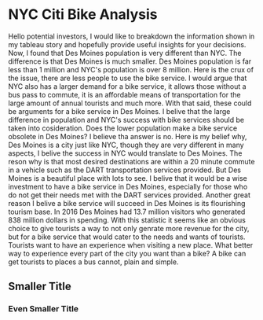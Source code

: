 # NYC Citi Bike Analysis 
Hello potential investors, I would like to breakdown the information shown in my tableau story and hopefully provide useful insights for your decisions. Now, I found that Des Moines population is very different than NYC. The difference is that Des Moines is much smaller. Des Moines population is far less than 1  million and NYC's population is over 8 million. Here is the crux of the issue, there are less people to use the bike service. I would argue that NYC also has a larger demand for a bike service, it allows those without a bus pass to commute, it is an affordable means of transportation for the large amount of annual tourists and much more. With that said, these could be arguments for a bike service in Des Moines. I belive that the large difference in population and NYC's success with bike services should be taken into cosideration. Does the lower population make a bike service obsolete in Des Moines? I believe tha answer is no. Here is my belief why, Des Moines is a city just like NYC, though they are very different in many aspects, I belive the success in NYC would translate to Des Moines. The reson why is that most desired destinations are within a 20 minute commute in a vehicle such as the DART transportation services provided. But Des Moines is a beautiful place with lots to see. I belive that it would be a wise investment to have a bike service in Des Moines, especially for those who do not get their needs met with the DART services provided. Another great reason I belive a bike service will succeed in Des Moines is its flourishing tourism base. In 2016 Des Moines had 13.7 million visitors who generated 838 million dollars in spending. With this statistic it seems like an obvious choice to give tourists a way to not only genrate more revenue for the city, but for a bike service that would cater to the needs and wants of tourists. Tourists want to have an experience when visiting a new place. What better way to experience every part of the city you want than a bike? A bike can get tourists to places a bus cannot, plain and simple. 
## Smaller Title
### Even Smaller Title